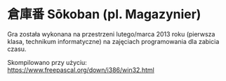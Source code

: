 # 倉庫番 Sōkoban (pl. Magazynier)
Gra została wykonana na przestrzeni lutego/marca 2013 roku (pierwsza klasa, technikum informatyczne) na zajęciach programowania dla zabicia czasu.

Skompilowano przy użyciu:
https://www.freepascal.org/down/i386/win32.html
